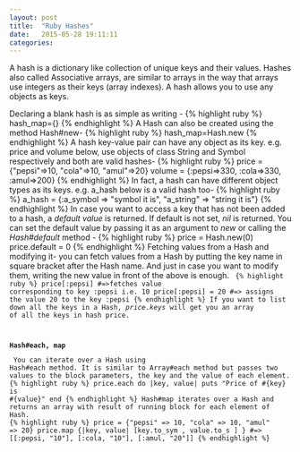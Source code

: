 ```yaml
---
layout: post
title:  "Ruby Hashes"
date:   2015-05-28 19:11:11
categories:
---
```

 A hash is a dictionary like collection of unique keys and their values.
 Hashes also called Associative arrays, are similar to arrays in the way
 that arrays use integers as their keys (array indexes). A hash allows
 you to use any objects as keys.

 Declaring a blank hash is as simple as writing -
{% highlight ruby %}
 hash_map={}
{% endhighlight %}
 A Hash can also be created using the method Hash#new-
{% highlight ruby %}
 hash_map=Hash.new
{% endhighlight %}
 A hash key-value pair can have any object as its key. e.g. price and
 volume below, use objects of class String and Symbol respectively and
 both are valid hashes-
{% highlight ruby %}
 price = {"pepsi"=>10, "cola"=>10, "amul"=>20}
 volume = {:pepsi=>330, :cola=>330, :amul=>200}
{% endhighlight %}
 In fact, a hash can have different object types as its keys. e.g.
 a_hash below is a valid hash too-
{% highlight ruby %}
 a_hash = {:a_symbol => "symbol it is", "a_string" => "string it is"}
{% endhighlight %}
 In case you want to access a key that has not been added to a hash, a
 <em>default value</em> is returned. If default is not set, <em>nil</em>
 is returned. You can set the default value by passing it as an argument
 to <em>new</em> or calling the <em>Hash#default</em> method - 
{% highlight ruby %}
 price = Hash.new(0)
 price.default = 0 
{% endhighlight %}
 Fetching values from a Hash and modifying it- you can fetch values from
 a Hash by putting the key name in square bracket after the Hash name.
 And just in case you want to modify them, writing the new value in
 front of the above is enough.
 <code>
{% highlight ruby %}
 price[:pepsi] #=>fetches value corresponding to key :pepsi i.e.
 10
 price[:pepsi] = 20 #=> assigns the value 20 to the key :pepsi
{% endhighlight %}
 If you want to list down all the keys in a Hash, 
 <em>price.keys</em> will get you an array of all the keys in hash
 price.

 <strong>Hash#each, map</strong><p>
 You can iterate over a Hash using Hash#each method. It is similar to
 Array#each method but passes two values to the block parameters, the
 key and the value of each element.
{% highlight ruby %}
 price.each do |key, value|
 puts "Price of #{key} is #{value}"
 end
{% endhighlight %}
 Hash#map iterates over a Hash and returns an array with result of
 running block for each element of Hash.
{% highlight ruby %}
 price = {"pepsi" => 10, "cola" => 10, "amul" => 20}
 price.map {|key, value| [key.to_sym , value.to_s ] } #=> [[:pepsi,
 "10"], [:cola, "10"], [:amul, "20"]]
{% endhighlight %}
